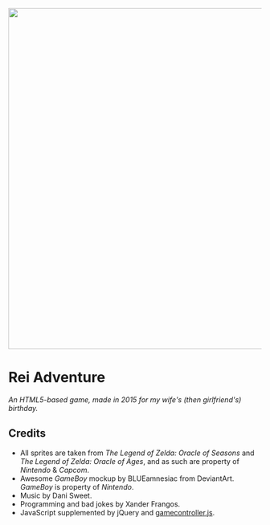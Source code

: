 <p align="center"><img src="https://xanderfrangos.com/media/previews/rei-adventure.jpg" width="680" /></p>

# Rei Adventure
*An HTML5-based game, made in 2015 for my wife's (then girlfriend's) birthday.* 

## Credits

 - All sprites are taken from *The Legend of Zelda: Oracle of Seasons*
   and *The Legend of Zelda: Oracle of Ages*, and as such are property of *Nintendo* &
   *Capcom*. 
 - Awesome *GameBoy* mockup by BLUEamnesiac from DeviantArt. *GameBoy* is property of *Nintendo*.
 - Music by Dani Sweet.
 - Programming and bad jokes by Xander Frangos.
 - JavaScript supplemented by jQuery and [gamecontroller.js](https://github.com/alvaromontoro/gamecontroller.js).
